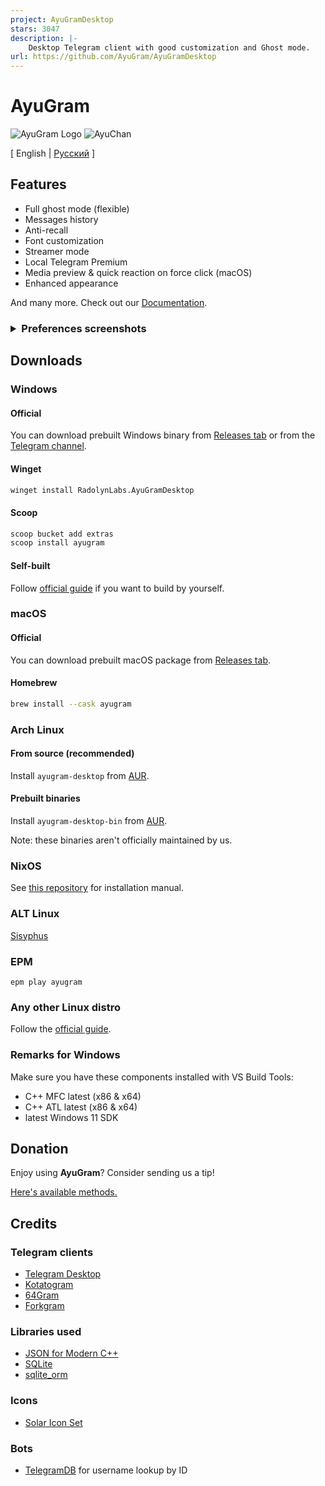 ```yaml
---
project: AyuGramDesktop
stars: 3047
description: |-
    Desktop Telegram client with good customization and Ghost mode.
url: https://github.com/AyuGram/AyuGramDesktop
---
```


# AyuGram

![AyuGram Logo](.github/AyuGram.png) ![AyuChan](.github/AyuChan.png)

[ English  |   [Русский](README-RU.md) ]

## Features

- Full ghost mode (flexible)
- Messages history
- Anti-recall
- Font customization
- Streamer mode
- Local Telegram Premium
- Media preview & quick reaction on force click (macOS)
- Enhanced appearance

And many more. Check out our [Documentation](https://docs.ayugram.one/desktop/).

<h3>
  <details>
    <summary>Preferences screenshots</summary>
    <img src='.github/demos/demo1.png' width='268'>
    <img src='.github/demos/demo2.png' width='268'>
    <img src='.github/demos/demo3.png' width='268'>
    <img src='.github/demos/demo4.png' width='268'>
  </details>
</h3>

## Downloads

### Windows

#### Official

You can download prebuilt Windows binary from [Releases tab](https://github.com/AyuGram/AyuGramDesktop/releases) or from
the [Telegram channel](https://t.me/AyuGramReleases).

#### Winget

```bash
winget install RadolynLabs.AyuGramDesktop
```

#### Scoop

```bash
scoop bucket add extras
scoop install ayugram
```

#### Self-built

Follow [official guide](https://github.com/AyuGram/AyuGramDesktop/blob/dev/docs/building-win-x64.md) if you want to
build by yourself.

### macOS

#### Official

You can download prebuilt macOS package from [Releases tab](https://github.com/AyuGram/AyuGramDesktop/releases).

#### Homebrew

```bash
brew install --cask ayugram
```

### Arch Linux

#### From source (recommended)

Install `ayugram-desktop` from [AUR](https://aur.archlinux.org/packages/ayugram-desktop).

#### Prebuilt binaries

Install `ayugram-desktop-bin` from [AUR](https://aur.archlinux.org/packages/ayugram-desktop-bin).

Note: these binaries aren't officially maintained by us.

### NixOS

See [this repository](https://github.com/ayugram-port/ayugram-desktop) for installation manual.

### ALT Linux

[Sisyphus](https://packages.altlinux.org/en/sisyphus/srpms/ayugram-desktop/)

### EPM

`epm play ayugram`

### Any other Linux distro

Follow the [official guide](https://github.com/AyuGram/AyuGramDesktop/blob/dev/docs/building-linux.md).

### Remarks for Windows

Make sure you have these components installed with VS Build Tools:

- C++ MFC latest (x86 & x64)
- C++ ATL latest (x86 & x64)
- latest Windows 11 SDK

## Donation

Enjoy using **AyuGram**? Consider sending us a tip!

[Here's available methods.](https://docs.ayugram.one/donate/)

## Credits

### Telegram clients

- [Telegram Desktop](https://github.com/telegramdesktop/tdesktop)
- [Kotatogram](https://github.com/kotatogram/kotatogram-desktop)
- [64Gram](https://github.com/TDesktop-x64/tdesktop)
- [Forkgram](https://github.com/forkgram/tdesktop)

### Libraries used

- [JSON for Modern C++](https://github.com/nlohmann/json)
- [SQLite](https://github.com/sqlite/sqlite)
- [sqlite_orm](https://github.com/fnc12/sqlite_orm)

### Icons

- [Solar Icon Set](https://www.figma.com/community/file/1166831539721848736)

### Bots

- [TelegramDB](https://t.me/tgdatabase) for username lookup by ID

